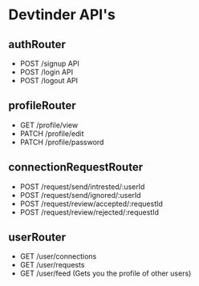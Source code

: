# Devtinder API's

## authRouter
- POST /signup API
- POST /login API
- POST /logout API

## profileRouter
- GET  /profile/view
- PATCH /profile/edit
- PATCH /profile/password

## connectionRequestRouter
- POST /request/send/intrested/:userId
- POST /request/send/ignored/:userId
- POST /request/review/accepted/:requestId
- POST /request/review/rejected/:requestId

## userRouter
- GET /user/connections
- GET /user/requests
- GET /user/feed (Gets you the profile of other users)